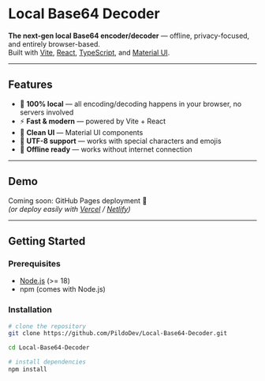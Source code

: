 # Local Base64 Decoder

**The next-gen local Base64 encoder/decoder** — offline, privacy-focused, and entirely browser-based.  
Built with [Vite](https://vitejs.dev/), [React](https://react.dev/), [TypeScript](https://www.typescriptlang.org/), and [Material UI](https://mui.com/).

---

## Features

- 🔐 **100% local** — all encoding/decoding happens in your browser, no servers involved  
- ⚡ **Fast & modern** — powered by Vite + React  
- 🎨 **Clean UI** — Material UI components  
- 📝 **UTF-8 support** — works with special characters and emojis  
- 📂 **Offline ready** — works without internet connection  

---

## Demo

Coming soon: GitHub Pages deployment 🚀  
*(or deploy easily with [Vercel](https://vercel.com/) / [Netlify](https://www.netlify.com/))*  

---

## Getting Started

### Prerequisites
- [Node.js](https://nodejs.org/) (>= 18)
- npm (comes with Node.js)

### Installation
```bash
# clone the repository
git clone https://github.com/PildoDev/Local-Base64-Decoder.git

cd Local-Base64-Decoder

# install dependencies
npm install
